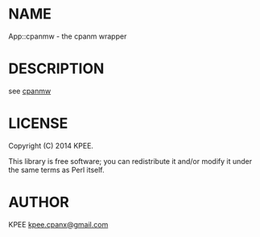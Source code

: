 # NAME

App::cpanmw - the cpanm wrapper

# DESCRIPTION

see [cpanmw](https://metacpan.org/pod/cpanmw)

# LICENSE

Copyright (C) 2014 KPEE.

This library is free software; you can redistribute it and/or modify
it under the same terms as Perl itself.

# AUTHOR

KPEE <kpee.cpanx@gmail.com>
